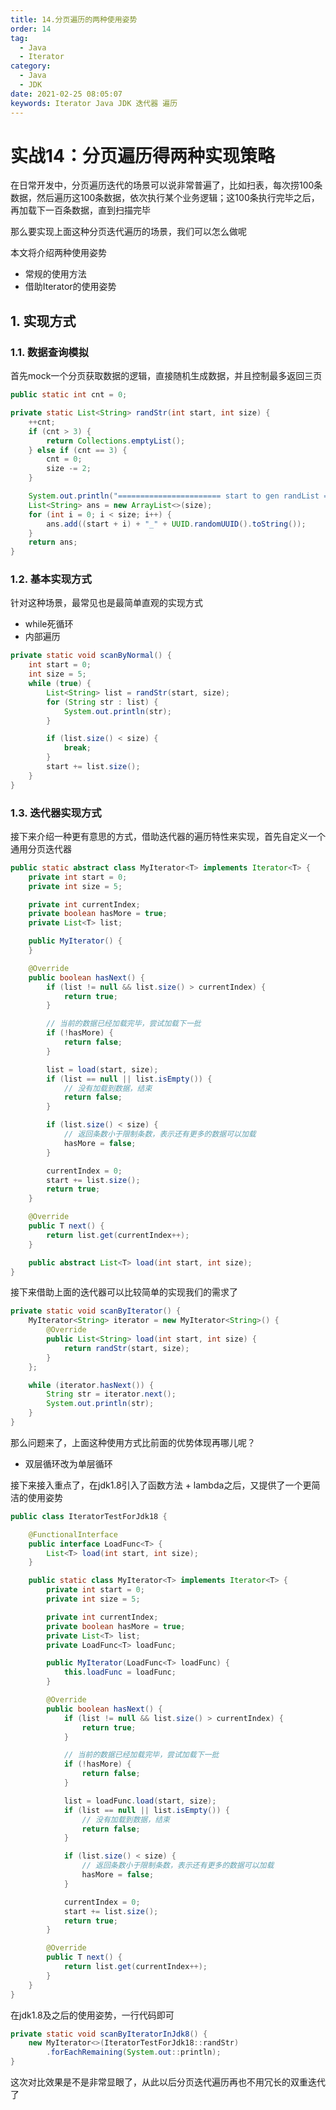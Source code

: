 ```yaml
---
title: 14.分页遍历的两种使用姿势
order: 14
tag:
  - Java
  - Iterator 
category:
  - Java
  - JDK 
date: 2021-02-25 08:05:07
keywords: Iterator Java JDK 迭代器 遍历
---
```


# 实战14：分页遍历得两种实现策略

在日常开发中，分页遍历迭代的场景可以说非常普遍了，比如扫表，每次捞100条数据，然后遍历这100条数据，依次执行某个业务逻辑；这100条执行完毕之后，再加载下一百条数据，直到扫描完毕

那么要实现上面这种分页迭代遍历的场景，我们可以怎么做呢

本文将介绍两种使用姿势

- 常规的使用方法
- 借助Iterator的使用姿势

<!-- more -->

## 1. 实现方式

### 1.1. 数据查询模拟

首先mock一个分页获取数据的逻辑，直接随机生成数据，并且控制最多返回三页

```java
public static int cnt = 0;

private static List<String> randStr(int start, int size) {
    ++cnt;
    if (cnt > 3) {
        return Collections.emptyList();
    } else if (cnt == 3) {
        cnt = 0;
        size -= 2;
    }

    System.out.println("======================= start to gen randList ====================");
    List<String> ans = new ArrayList<>(size);
    for (int i = 0; i < size; i++) {
        ans.add((start + i) + "_" + UUID.randomUUID().toString());
    }
    return ans;
}
```



### 1.2. 基本实现方式

针对这种场景，最常见也是最简单直观的实现方式

- while死循环
- 内部遍历

```java
private static void scanByNormal() {
    int start = 0;
    int size = 5;
    while (true) {
        List<String> list = randStr(start, size);
        for (String str : list) {
            System.out.println(str);
        }

        if (list.size() < size) {
            break;
        }
        start += list.size();
    }
}
```



### 1.3. 迭代器实现方式

接下来介绍一种更有意思的方式，借助迭代器的遍历特性来实现，首先自定义一个通用分页迭代器

```java
public static abstract class MyIterator<T> implements Iterator<T> {
    private int start = 0;
    private int size = 5;

    private int currentIndex;
    private boolean hasMore = true;
    private List<T> list;

    public MyIterator() {
    }

    @Override
    public boolean hasNext() {
        if (list != null && list.size() > currentIndex) {
            return true;
        }

        // 当前的数据已经加载完毕，尝试加载下一批
        if (!hasMore) {
            return false;
        }

        list = load(start, size);
        if (list == null || list.isEmpty()) {
            // 没有加载到数据，结束
            return false;
        }

        if (list.size() < size) {
            // 返回条数小于限制条数，表示还有更多的数据可以加载
            hasMore = false;
        }

        currentIndex = 0;
        start += list.size();
        return true;
    }

    @Override
    public T next() {
        return list.get(currentIndex++);
    }

    public abstract List<T> load(int start, int size);
}
```



接下来借助上面的迭代器可以比较简单的实现我们的需求了

```java
private static void scanByIterator() {
    MyIterator<String> iterator = new MyIterator<String>() {
        @Override
        public List<String> load(int start, int size) {
            return randStr(start, size);
        }
    };

    while (iterator.hasNext()) {
        String str = iterator.next();
        System.out.println(str);
    }
}
```



那么问题来了，上面这种使用方式比前面的优势体现再哪儿呢？

- 双层循环改为单层循环

接下来接入重点了，在jdk1.8引入了函数方法 + lambda之后，又提供了一个更简洁的使用姿势

```java
public class IteratorTestForJdk18 {

    @FunctionalInterface
    public interface LoadFunc<T> {
        List<T> load(int start, int size);
    }

    public static class MyIterator<T> implements Iterator<T> {
        private int start = 0;
        private int size = 5;

        private int currentIndex;
        private boolean hasMore = true;
        private List<T> list;
        private LoadFunc<T> loadFunc;

        public MyIterator(LoadFunc<T> loadFunc) {
            this.loadFunc = loadFunc;
        }

        @Override
        public boolean hasNext() {
            if (list != null && list.size() > currentIndex) {
                return true;
            }

            // 当前的数据已经加载完毕，尝试加载下一批
            if (!hasMore) {
                return false;
            }

            list = loadFunc.load(start, size);
            if (list == null || list.isEmpty()) {
                // 没有加载到数据，结束
                return false;
            }

            if (list.size() < size) {
                // 返回条数小于限制条数，表示还有更多的数据可以加载
                hasMore = false;
            }

            currentIndex = 0;
            start += list.size();
            return true;
        }

        @Override
        public T next() {
            return list.get(currentIndex++);
        }
    }
}
```



在jdk1.8及之后的使用姿势，一行代码即可

```java
private static void scanByIteratorInJdk8() {
    new MyIterator<>(IteratorTestForJdk18::randStr)
        .forEachRemaining(System.out::println);
}
```


这次对比效果是不是非常显眼了，从此以后分页迭代遍历再也不用冗长的双重迭代了


